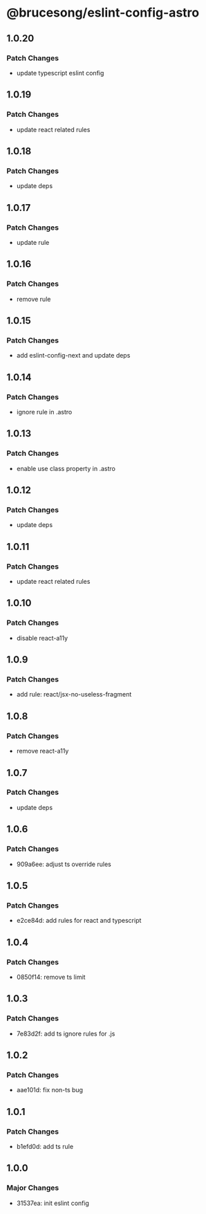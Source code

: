 # @brucesong/eslint-config-astro

## 1.0.20

### Patch Changes

- update typescript eslint config

## 1.0.19

### Patch Changes

- update react related rules

## 1.0.18

### Patch Changes

- update deps

## 1.0.17

### Patch Changes

- update rule

## 1.0.16

### Patch Changes

- remove rule

## 1.0.15

### Patch Changes

- add eslint-config-next and update deps

## 1.0.14

### Patch Changes

- ignore rule in .astro

## 1.0.13

### Patch Changes

- enable use class property in .astro

## 1.0.12

### Patch Changes

- update deps

## 1.0.11

### Patch Changes

- update react related rules

## 1.0.10

### Patch Changes

- disable react-a11y

## 1.0.9

### Patch Changes

- add rule: react/jsx-no-useless-fragment

## 1.0.8

### Patch Changes

- remove react-a11y

## 1.0.7

### Patch Changes

- update deps

## 1.0.6

### Patch Changes

- 909a6ee: adjust ts override rules

## 1.0.5

### Patch Changes

- e2ce84d: add rules for react and typescript

## 1.0.4

### Patch Changes

- 0850f14: remove ts limit

## 1.0.3

### Patch Changes

- 7e83d2f: add ts ignore rules for .js

## 1.0.2

### Patch Changes

- aae101d: fix non-ts bug

## 1.0.1

### Patch Changes

- b1efd0d: add ts rule

## 1.0.0

### Major Changes

- 31537ea: init eslint config

